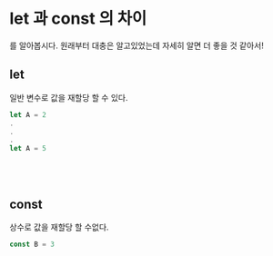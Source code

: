 # let 과 const 의 차이 
를 알아봅시다.
원래부터 대충은 알고있었는데 자세히 알면 더 좋을 것 같아서!

## let
일반 변수로 값을 재할당 할 수 있다.
```js
let A = 2
.
.
.
let A = 5
```

<br></br>

## const
상수로 값을 재할당 할 수없다.
``` js
const B = 3
```
